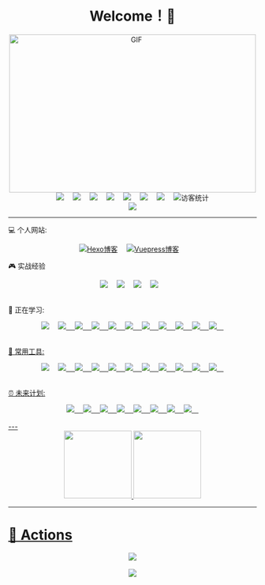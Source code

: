 
<h1 align="center">Welcome！👋 </h1>

<!-- 敲代码的图片 -->
<!-- <div align="center" ><img order-radius="100px" src="https://shinoimg.yyshino.top/img/202210151659756.gif"></div> -->
<div align="center"><img alt="GIF" src="https://github.com/abhisheknaiidu/abhisheknaiidu/blob/master/code.gif?raw=true" width="500" height="320" /></div>


<!-- 个人资料徽标 -->
  <div align="center">
    <a href="https://v-blog.yyshino.top/"><img src="https://img.shields.io/badge/website-%E4%B8%AA%E4%BA%BA%E7%BD%91%E7%AB%99-blue"></a>&emsp;
    <a href="https://twitter.com/sun0225SUN/"><img src="https://img.shields.io/badge/twitter-%E6%8E%A8%E7%89%B9-blue"></a>&emsp;
    <a href="https://www.facebook.com/profile.php?id=100070064104265/"><img src="https://img.shields.io/badge/facebook-%E8%84%B8%E4%B9%A6-003472"></a>&emsp;
    <a href="https://www.youtube.com/channel/UC4nDk0V8I1c6m3CIo0F2LIQ"><img src="https://img.shields.io/badge/youtube-%E6%B2%B9%E7%AE%A1-c32136"></a>&emsp;
    <a href="https://blog.csdn.net/weixin_50915462/"><img src="https://img.shields.io/badge/CSDN-%E5%8D%9A%E5%AE%A2-c32136"></a>&emsp;
    <a href="https://space.bilibili.com/448488855/"><img src="https://img.shields.io/badge/bilibili-B%E7%AB%99-ff69b4"></a>&emsp;
    <a href="https://www.zhihu.com/people/yyshino"><img src="https://img.shields.io/badge/zhihu-%E7%9F%A5%E4%B9%8E-blue"></a>&emsp;
  <!-- 访客数统计徽标 -->
    <img src="https://visitor-badge.glitch.me/badge?page_id=0Shino0" alt="访客统计" />
  </div>

<!-- 贪吃蛇代码贡献图 -->
<div align="center"><img src="https://cdn.jsdelivr.net/gh/sun0225SUN/sun0225SUN/contribution-snake/github-contribution-grid-snake.svg" /></div>

---
:computer: 个人网站:

  <div align="center">
    <a href="https://blog.yyshino.top/"><img src="https://img.shields.io/badge/Hexo-3CD6B4?style=for-the-badge&logo=hexo&logoColor=%3CD6B4" alt="Hexo博客"></a>&emsp;
    <a href="https://v-blog.yyshino.top/"><img src="https://img.shields.io/badge/Vuepress-%2335495e.svg?style=for-the-badge&logo=vuedotjs&logoColor=%234FC08D" alt="Vuepress博客"></a>&emsp;
  </div>

  :video_game: 实战经验

  <!-- 个人资料徽标 -->
  <div align="center">
    <a href="http://www.yyshino.top/"><img src="https://img.shields.io/badge/JavaScript-%E4%B8%AA%E4%BA%BA%E9%A6%96%E9%A1%B5-blue?style=for-the-badge&logo=javascript&logoColor=F7DF1E"></a>&emsp;
    <a href="https://c-shop.yyshino.top/"><img src="https://img.shields.io/badge/Vue2-%E7%94%B5%E5%95%86%E5%B9%B3%E5%8F%B0-blue?style=for-the-badge&logo=vuedotjs&logoColor=4FC08D"></a>&emsp;
    <a href="https://e-admin.yyshino.top/"><img src="https://img.shields.io/badge/Vue2-%E7%94%B5%E5%95%86%E5%B9%B3%E5%8F%B0%E5%AE%9E%E6%97%B6%E7%9B%91%E6%8E%A7%E7%B3%BB%E7%BB%9F(Echarts)-blue?style=for-the-badge&logo=vuedotjs&logoColor=4FC08D"></a>&emsp;
    <a href="https://github.com/0Shino0/company-admin"><img src="https://img.shields.io/badge/Vue3-%E9%80%9A%E7%94%A8%E7%AE%A1%E7%90%86%E5%90%8E%E5%8F%B0%E9%A1%B9%E7%9B%AE-blue?style=for-the-badge&logo=vuedotjs&logoColor=4FC08D"></a>&emsp;
  </div>
  <br/>

 🔭 正在学习: 
  <div align="center">
    <!-- 技术栈 -->
    <a href="https://developer.mozilla.org/zh-CN/docs/Web/HTML"><img src="https://img.shields.io/badge/HTML5-E34F26?style=for-the-badge&logo=html5&logoColor=white"></a>&emsp;
    <a href="#"><img src="https://img.shields.io/badge/CSS3-1572B6?style=for-the-badge&logo=css3&logoColor=white">&emsp;
    <a href="#"><img src="https://img.shields.io/badge/JavaScript-323330?style=for-the-badge&logo=javascript&logoColor=F7DF1E">&emsp;
    <a href="#"><img src="https://img.shields.io/badge/Vue.js-35495E?style=for-the-badge&logo=vuedotjs&logoColor=4FC08D">&emsp;
    <a href="#"><img src="https://img.shields.io/badge/React-20232A?style=for-the-badge&logo=react&logoColor=61DAFB">&emsp;
    <a href="#"><img src="https://img.shields.io/badge/jQuery-0769AD?style=for-the-badge&logo=jquery&logoColor=white">&emsp;
    <a href="#"><img src="https://img.shields.io/badge/Node.js-339933?style=for-the-badge&logo=nodedotjs&logoColor=white">&emsp;
    <a href="#"><img src="https://img.shields.io/badge/Koa.js-000000?style=for-the-badge&logo=koa&logoColor=white">&emsp;
    <a href="#"><img src="https://img.shields.io/badge/TypeScript-007ACC?style=for-the-badge&logo=typescript&logoColor=white">&emsp;
    <a href="#"><img src="https://img.shields.io/badge/MongoDB-4EA94B?style=for-the-badge&logo=mongodb&logoColor=white">&emsp;
    <a href="#"><img src="https://img.shields.io/badge/MySQL-005C84?style=for-the-badge&logo=mysql&logoColor=white">&emsp;
  </div>
  <br/>

  <!-- Tools -->
🔎 常用工具:
  <div align="center">
    <a href="#"><img src="https://img.shields.io/badge/Vercel-000000?style=for-the-badge&logo=vercel&logoColor=white"></a>&emsp;
    <a href="#"><img src="https://img.shields.io/badge/GitHub-100000?style=for-the-badge&logo=github&logoColor=white">&emsp;
    <a href="#"><img src="https://img.shields.io/badge/Yarn-2C8EBB?style=for-the-badge&logo=yarn&logoColor=white">&emsp;
    <a href="#"><img src="https://img.shields.io/badge/npm-CB3837?style=for-the-badge&logo=npm&logoColor=white">&emsp;
    <a href="#"><img src="https://img.shields.io/badge/Markdown-000000?style=for-the-badge&logo=markdown&logoColor=white">&emsp;
    <a href="#"><img src="https://img.shields.io/badge/Stack_Overflow-FE7A16?style=for-the-badge&logo=stack-overflow&logoColor=white">&emsp;
    <a href="#"><img src="https://img.shields.io/badge/VSCode-0078D4?style=for-the-badge&logo=visual%20studio%20code&logoColor=white">&emsp;
    <a href="#"><img src="https://img.shields.io/badge/Google_chrome-4285F4?style=for-the-badge&logo=Google-chrome&logoColor=white">&emsp;
    <a href="#"><img src="https://img.shields.io/badge/GitLab-330F63?style=for-the-badge&logo=gitlab&logoColor=white">&emsp;
    <a href="#"><img src="https://img.shields.io/badge/Webpack-8DD6F9?style=for-the-badge&logo=Webpack&logoColor=white">&emsp;
    <a href="#"><img src="https://img.shields.io/badge/Vite-B73BFE?style=for-the-badge&logo=vite&logoColor=FFD62E">&emsp;
  </div>
  <br/>

⏰ 未来计划:
  <div align="center">
    <a href="#"><img src="https://img.shields.io/badge/React_Native-20232A?style=for-the-badge&logo=react&logoColor=61DAFB">&emsp;
    <a href="#"><img src="https://img.shields.io/badge/Flutter-02569B?style=for-the-badge&logo=flutter&logoColor=white">&emsp;
    <a href="#"><img src="https://img.shields.io/badge/Dart-0175C2?style=for-the-badge&logo=dart&logoColor=white">&emsp;
    <a href="#"><img src="https://img.shields.io/badge/Python-FFD43B?style=for-the-badge&logo=python&logoColor=blue">&emsp;
    <a href="#"><img src="https://img.shields.io/badge/java-%23ED8B00.svg?style=for-the-badge&logo=java&logoColor=white">&emsp;
    <a href="#"><img src="https://img.shields.io/badge/Docker-2CA5E0?style=for-the-badge&logo=docker&logoColor=white">&emsp;
    <a href="#"><img src="https://img.shields.io/badge/C%23-239120?style=for-the-badge&logo=c-sharp&logoColor=white">&emsp;
    <a href="#"><img src="https://img.shields.io/badge/Unity-100000?style=for-the-badge&logo=unity&logoColor=white">&emsp;
  </div>
   <br/>
---

<!-- GitHub数据统计 -->
<div align="center">
  <img height="137px" src="https://github-readme-stats.vercel.app/api?username=0shino0&hide_title=true&hide_border=true&show_icons=trueline_height=21&text_color=000&icon_color=000&bg_color=0,ea6161,ffc64d,fffc4d,52fa5a&theme=graywhite" />
  <img height="137px" src="https://github-readme-stats.vercel.app/api/top-langs/?username=0shino0&hide_title=true&hide_border=true&layout=compact&langs_count=6&text_color=000&icon_color=fff&bg_color=0,52fa5a,4dfcff,c64dff&theme=graywhite" />
</div>
      
<!-- 
<div align="center">
  <img src="https://activity-graph.herokuapp.com/graph?username=0Shino0&theme=xcode" />
  <img src="https://cn.vuejs.org/logo.svg" />
  <img src="" />
  <img src="" />
  <img src="" />
  <img src="" />
  <img src="" />
  <img src="" />
  <img src="" />
</div> -->

---

# 🚀 Actions

<!-- 连续提交代码天数记录 -->
<div align="center">
  <img align="center" src="https://github-readme-streak-stats.herokuapp.com/?user=0Shino0&theme=dark&hide_border=true" />
</div>
<br>

<!-- metrics -->
<div align="center"> <img src="https://metrics.lecoq.io/0Shino0?template=classic&config.timezone=Asia%2FShanghai"> </div>

